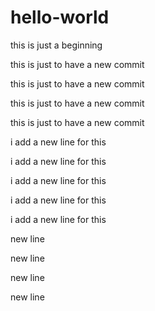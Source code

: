 # hello-world
this is just a beginning

this is just to have a new commit

this is just to have a new commit

this is just to have a new commit

this is just to have a new commit

i add a new line for this

i add a new line for this

i add a new line for this

i add a new line for this

i add a new line for this

new line

new line

new line

new line